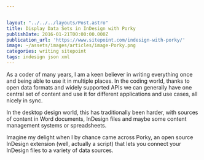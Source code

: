 ```yaml
---


layout: "../../../layouts/Post.astro"
title: Display Data Sets in InDesign with Porky
publishDate: 2016-01-21T00:00:00.000Z
publication_url: 'https://www.sitepoint.com/indesign-with-porky/'
image: ~/assets/images/articles/image-Porky.png
categories: writing sitepoint
tags: indesign json xml
---
```


As a coder of many years, I am a keen believer in writing everything once and being able to use it in multiple places. In the coding world, thanks to open data formats and widely supported APIs we can generally have one central set of content and use it for different applications and use cases, all nicely in sync.

In the desktop design world, this has traditionally been harder, with sources of content in Word documents, InDesign files and maybe some content management systems or spreadsheets.

Imagine my delight when I by chance came across Porky, an open source InDesign extension (well, actually a script) that lets you connect your InDesign files to a variety of data sources.
